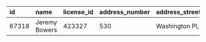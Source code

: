 | id    | name          |	license_id | address_number	| address_street_name   |	ssn       |
|:----- |:------------- |:---------- |:-------------- |:--------------------- |:--------- |
| 67318	| Jeremy Bowers |	423327	   | 530	          | Washington Pl, Apt 3A	| 871539279 |
